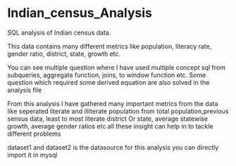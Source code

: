 # Indian_census_Analysis

SQL analysis of Indian census data.

This data contains many different metrics like population, literacy rate, gender ratio, district, state, growth etc. 

You can see multiple question where I have used  multiple concept sql from subqueries, aggregate function, joins, to window function etc. Some question which required some derived equation are also solved in the analysis file

From this analysis I have gathered many important metrics from the data like seperated literate and illiterate population from total population,previous sensus data, least to most literate district Or state, average statewise growth, average gender ratios etc all these insight can help in to tackle different problems


dataset1 and dataset2 is the datasource for this analysis you can directly import it in mysql
